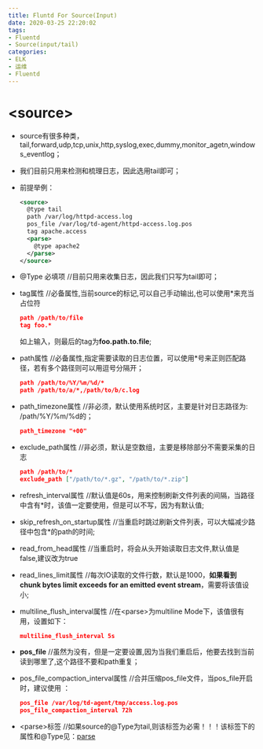 ```yaml
---
title: Fluntd For Source(Input)
date: 2020-03-25 22:20:02
tags:
- Fluentd
- Source(input/tail)
categories:
- ELK
- 运维
- Fluentd
---
```


# \<source\>

- source有很多种类，tail,forward,udp,tcp,unix,http,syslog,exec,dummy,monitor_agetn,windows_eventlog；

- 我们目前只用来检测和梳理日志，因此选用tail即可；

- 前提举例：

  ```xml
  <source>
    @type tail
    path /var/log/httpd-access.log
    pos_file /var/log/td-agent/httpd-access.log.pos
    tag apache.access
    <parse>
      @type apache2
    </parse>
  </source>
  ```

- @Type 必填项 //目前只用来收集日志，因此我们只写为tail即可；

- tag属性  //必备属性,当前source的标记,可以自己手动输出,也可以使用*来充当占位符

  ```json
  path /path/to/file
  tag foo.*
  ```

  如上输入，则最后的tag为**foo.path.to.file**;

- path属性  //必备属性,指定需要读取的日志位置，可以使用\*号来正则匹配路径，若有多个路径则可以用逗号分隔开；

  ```json
  path /path/to/%Y/%m/%d/*
  path /path/to/a/*,/path/to/b/c.log
  ```

- path_timezone属性  //非必须，默认使用系统时区，主要是针对日志路径为: /path/%Y/%m/%d的；

  ```json
  path_timezone "+00"
  ```

  

- exclude_path属性  //非必须，默认是空数组，主要是移除部分不需要采集的日志

  ```json
  path /path/to/*
  exclude_path ["/path/to/*.gz", "/path/to/*.zip"]
  ```

- refresh_interval属性 //默认值是60s，用来控制刷新文件列表的间隔，当路径中含有\*时，该值一定要使用，但是可以不写，因为有默认值;

- skip_refresh_on_startup属性  //当重启时跳过刷新文件列表，可以大幅减少路径中包含\*的path的时间;

- read_from_head属性 //当重启时，将会从头开始读取日志文件,默认值是false,建议改为true

- read_lines_limit属性 //每次IO读取的文件行数，默认是1000，**如果看到chunk bytes limit exceeds for an emitted event stream**，需要将该值设小;

- multiline_flush_interval属性 //在\<parse\>为multiline Mode下，该值很有用，设置如下：

  ```json
  multiline_flush_interval 5s
  ```

- **pos_file** //虽然为没有，但是一定要设置,因为当我们重启后，他要去找到当前读到哪里了,这个路径不要和path重复；

- pos_file_compaction_interval属性 //合并压缩pos_file文件，当pos_file开启时，建议使用 ：

  ```json
  pos_file /var/log/td-agent/tmp/access.log.pos
  pos_file_compaction_interval 72h
  ```

- \<parse\>标签 //如果source的@Type为tail,则该标签为必需！！！该标签下的属性和@Type见：[parse](http://39.100.22.86/2020/03/25/Fluentd-For-Parse/)


